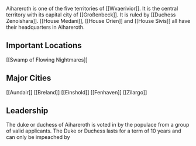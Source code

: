 Aihareroth is one of the five territories of [[Wvaerivior]]. It is the central territory with its capital city of [[Großenbeck]]. It is ruled by [[Duchess Zenoishara]]. [[House Medani]], [[House Orien]] and [[House Sivis]] all have their headquarters in Aihareroth.

## Important Locations
[[Swamp of Flowing Nightmares]]
## Major Cities

[[Aundair]]
[[Breland]]
[[Einshold]]
[[Fenhaven]]
[[Zilargo]]

## Leadership

The duke or duchess of Aihareroth is voted in by the populace from a group of valid applicants. The Duke or Duchess lasts for a term of 10 years and can only be impeached by 